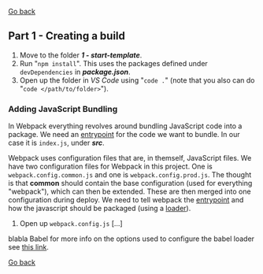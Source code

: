 [Go back]: ../readme.md


[Go back]

## Part 1 - Creating a build

1. Move to the folder __*1 - start-template*__.
2. Run "`npm install`". This uses the packages defined under `devDependencies` in __*package.json*__.
3. Open up the folder in *VS Code* using "`code .`" (note that you also can do "`code </path/to/folder>`").

### Adding JavaScript Bundling

In Webpack everything revolves around bundling JavaScript code into a package. We need an [entrypoint](https://webpack.js.org/concepts/#entry) for the code we want to bundle. In our case it is `index.js`, under __*src*__.

Webpack uses configuration files that are, in themself, JavaScript files. We have two configuration files for Webpack in this project. One is `webpack.config.common.js` and one is `webpack.config.prod.js`. The thought is that __common__ should contain the base configuration (used for everything "webpack"), which can then be extended. These are then merged into one configuration during deploy. We need to tell webpack the [entrypoint](https://webpack.js.org/concepts/#entry) and how the javascript should be packaged (using a [loader](https://webpack.js.org/concepts/#loaders)).

1. Open up `webpack.config.js` 
[...]

blabla Babel for more info on the options used to configure the babel loader see [this link](https://babeljs.io/docs/en/babel-preset-env#options).

[Go back]
